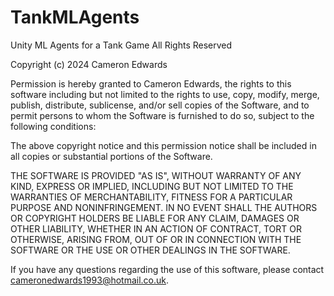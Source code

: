 # TankMLAgents
Unity ML Agents for a Tank Game 
All Rights Reserved

Copyright (c) 2024 Cameron Edwards

Permission is hereby granted to Cameron Edwards, the rights to this software including 
but not limited to the rights to use, copy, modify, merge, publish, distribute, sublicense, and/or sell 
copies of the Software, and to permit persons to whom the Software is furnished to do so, 
subject to the following conditions:

The above copyright notice and this permission notice shall be included in all copies or substantial 
portions of the Software.

THE SOFTWARE IS PROVIDED "AS IS", WITHOUT WARRANTY OF ANY KIND, EXPRESS OR IMPLIED, 
INCLUDING BUT NOT LIMITED TO THE WARRANTIES OF MERCHANTABILITY, FITNESS FOR A PARTICULAR 
PURPOSE AND NONINFRINGEMENT. IN NO EVENT SHALL THE AUTHORS OR COPYRIGHT HOLDERS BE 
LIABLE FOR ANY CLAIM, DAMAGES OR OTHER LIABILITY, WHETHER IN AN ACTION OF CONTRACT, TORT OR 
OTHERWISE, ARISING FROM, OUT OF OR IN CONNECTION WITH THE SOFTWARE OR THE USE OR OTHER 
DEALINGS IN THE SOFTWARE.

If you have any questions regarding the use of this software, please contact cameronedwards1993@hotmail.co.uk.
